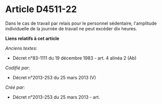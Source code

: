# Article D4511-22

Dans le cas de travail par relais pour le personnel sédentaire, l'amplitude individuelle de la journée de travail ne peut
excéder dix heures.

**Liens relatifs à cet article**

_Anciens textes_:

  - Décret n°83-1111 du 19 décembre 1983 - art. 4 alinéa 2 (Ab)

_Codifié par_:

  - Décret n°2013-253 du 25 mars 2013 (V)

_Créé par_:

  - Décret n°2013-253 du 25 mars 2013 - art.
